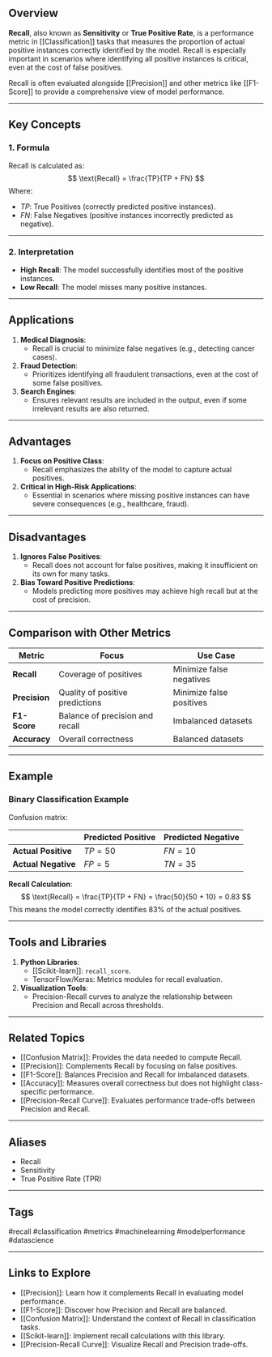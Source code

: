 ## Overview
**Recall**, also known as **Sensitivity** or **True Positive Rate**, is a performance metric in [[Classification]] tasks that measures the proportion of actual positive instances correctly identified by the model. Recall is especially important in scenarios where identifying all positive instances is critical, even at the cost of false positives.

Recall is often evaluated alongside [[Precision]] and other metrics like [[F1-Score]] to provide a comprehensive view of model performance.

---

## Key Concepts

### **1. Formula**
Recall is calculated as:
$$
\text{Recall} = \frac{TP}{TP + FN}
$$
Where:
- $TP$: True Positives (correctly predicted positive instances).
- $FN$: False Negatives (positive instances incorrectly predicted as negative).

---

### **2. Interpretation**
- **High Recall**: The model successfully identifies most of the positive instances.
- **Low Recall**: The model misses many positive instances.

---

## Applications

1. **Medical Diagnosis**:
   - Recall is crucial to minimize false negatives (e.g., detecting cancer cases).
2. **Fraud Detection**:
   - Prioritizes identifying all fraudulent transactions, even at the cost of some false positives.
3. **Search Engines**:
   - Ensures relevant results are included in the output, even if some irrelevant results are also returned.

---

## Advantages

1. **Focus on Positive Class**:
   - Recall emphasizes the ability of the model to capture actual positives.
2. **Critical in High-Risk Applications**:
   - Essential in scenarios where missing positive instances can have severe consequences (e.g., healthcare, fraud).

---

## Disadvantages

1. **Ignores False Positives**:
   - Recall does not account for false positives, making it insufficient on its own for many tasks.
2. **Bias Toward Positive Predictions**:
   - Models predicting more positives may achieve high recall but at the cost of precision.

---

## Comparison with Other Metrics

| **Metric**     | **Focus**               | **Use Case**                             |
|-----------------|-------------------------|------------------------------------------|
| **Recall**      | Coverage of positives   | Minimize false negatives                 |
| **Precision**   | Quality of positive predictions | Minimize false positives               |
| **F1-Score**    | Balance of precision and recall | Imbalanced datasets                     |
| **Accuracy**    | Overall correctness     | Balanced datasets                        |

---

## Example

### Binary Classification Example
Confusion matrix:

|                  | Predicted Positive | Predicted Negative |
|------------------|--------------------|--------------------|
| **Actual Positive** | $TP = 50$          | $FN = 10$          |
| **Actual Negative** | $FP = 5$           | $TN = 35$          |

**Recall Calculation**:
$$
\text{Recall} = \frac{TP}{TP + FN} = \frac{50}{50 + 10} = 0.83
$$
This means the model correctly identifies 83% of the actual positives.

---

## Tools and Libraries

1. **Python Libraries**:
   - [[Scikit-learn]]: `recall_score`.
   - TensorFlow/Keras: Metrics modules for recall evaluation.
2. **Visualization Tools**:
   - Precision-Recall curves to analyze the relationship between Precision and Recall across thresholds.

---

## Related Topics

- [[Confusion Matrix]]: Provides the data needed to compute Recall.
- [[Precision]]: Complements Recall by focusing on false positives.
- [[F1-Score]]: Balances Precision and Recall for imbalanced datasets.
- [[Accuracy]]: Measures overall correctness but does not highlight class-specific performance.
- [[Precision-Recall Curve]]: Evaluates performance trade-offs between Precision and Recall.

---

## Aliases
- Recall
- Sensitivity
- True Positive Rate (TPR)

---

## Tags
#recall #classification #metrics #machinelearning #modelperformance #datascience

---

## Links to Explore
- [[Precision]]: Learn how it complements Recall in evaluating model performance.
- [[F1-Score]]: Discover how Precision and Recall are balanced.
- [[Confusion Matrix]]: Understand the context of Recall in classification tasks.
- [[Scikit-learn]]: Implement recall calculations with this library.
- [[Precision-Recall Curve]]: Visualize Recall and Precision trade-offs.